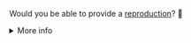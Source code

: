 Would you be able to provide a [reproduction](https://nuxt.com/docs/community/reporting-bugs/#create-a-minimal-reproduction)? 🙏

<details>
<summary>More info</summary>

### Why do I need to provide a reproduction?

Reproductions make it possible for us to triage and fix issues quickly with a relatively small team. It helps us discover the source of the problem, and also can reveal assumptions you or we might be making.

### What will happen?

If you've provided a reproduction, we'll remove the label and try to reproduce the issue. If we can, we'll mark it as a bug and prioritize it based on its severity and how many people we think it might affect.

If `needs reproduction` labeled issues don't receive any substantial activity (e.g., new comments featuring a reproduction link), we'll close them. That's not because we don't care! At any point, feel free to comment with a reproduction and we'll reopen it.

### How can I create a reproduction?

Please use a template below to create a minimal reproduction
[![Open v4 in Stackblitz](https://img.shields.io/badge/Stackblitz-Nuxt%204-blue?style=flat-square&logo=stackblitz)](https://stackblitz.com/github/nuxt/starter/tree/v4-stackblitz) [![Open v3 in Stackblitz](https://img.shields.io/badge/Stackblitz-Nuxt%203-blue?style=flat-square&logo=stackblitz)](https://stackblitz.com/github/nuxt/starter/tree/v3-stackblitz)
[![Open v4 in CodeSandbox](https://img.shields.io/badge/CodeSandbox-Nuxt%204-blue?style=flat-square&logo=codesandbox)](https://codesandbox.io/s/github/nuxt/starter/tree/v4) [![Open v3 in CodeSandbox](https://img.shields.io/badge/CodeSandbox-Nuxt%203-blue?style=flat-square&logo=codesandbox)](https://codesandbox.io/s/github/nuxt/starter/tree/v3)

A public GitHub repository is also perfect. 👌

Please ensure that the reproduction is as **minimal** as possible. See more details [in our guide](https://nuxt.com/docs/community/reporting-bugs/#create-a-minimal-reproduction).

You might also find these other articles interesting and/or helpful:

- [The Importance of Reproductions](https://antfu.me/posts/why-reproductions-are-required)
- [How to Generate a Minimal, Complete, and Verifiable Example](https://stackoverflow.com/help/minimal-reproducible-example)

</details>

